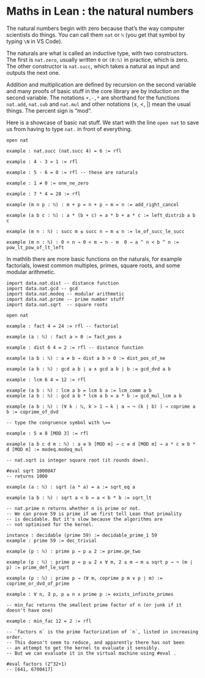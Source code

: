# Maths in Lean : the natural numbers


The natural numbers begin with zero because that’s the way computer
scientists do things. You can call them `nat` or `ℕ` (you get that
symbol by typing `\N` in VS Code).

The naturals are what is called an inductive type, with two
constructors. The first is `nat.zero`, usually written `0` or `(0:ℕ)` in
practice, which is zero. The other constructor is `nat.succ`, which
takes a natural as input and outputs the next one.

Addition and multiplication are defined by recursion on the second
variable and many proofs of basic stuff in the core library are by
induction on the second variable. The notations `+,-,*` are shorthand
for the functions `nat.add`, `nat.sub` and `nat.mul` and other notations
(≤, <, |) mean the usual things. The percent sign is “mod”.

Here is a showcase of basic nat stuff. We start
with the line `open nat` to save us from having to type `nat.` in front
of everything.

```lean
open nat 

example : nat.succ (nat.succ 4) = 6 := rfl 

example : 4 - 3 = 1 := rfl 

example : 5 - 6 = 0 := rfl -- these are naturals

example : 1 ≠ 0 := one_ne_zero 

example : 7 * 4 = 28 := rfl

example (m n p : ℕ) : m + p = n + p → m = n := add_right_cancel 

example (a b c : ℕ) : a * (b + c) = a * b + a * c := left_distrib a b c

example (m n : ℕ) : succ m ≤ succ n → m ≤ n := le_of_succ_le_succ

example (m n : ℕ) : 0 < n → 0 < m → n - m  0 → a ^ n < b ^ n := pow_lt_pow_of_lt_left
```

In mathlib there are more basic functions on the naturals, for example
factorials, lowest common multiples, primes, square roots, and some
modular arithmetic.

```lean
import data.nat.dist -- distance function
import data.nat.gcd -- gcd
import data.nat.modeq -- modular arithmetic
import data.nat.prime -- prime number stuff 
import data.nat.sqrt  -- square roots

open nat 

example : fact 4 = 24 := rfl -- factorial 

example (a : ℕ) : fact a > 0 := fact_pos a

example : dist 6 4 = 2 := rfl -- distance function

example (a b : ℕ) : a ≠ b → dist a b > 0 := dist_pos_of_ne 

example (a b : ℕ) : gcd a b ∣ a ∧ gcd a b ∣ b := gcd_dvd a b 

example : lcm 6 4 = 12 := rfl 

example (a b : ℕ) : lcm a b = lcm b a := lcm_comm a b
example (a b : ℕ) : gcd a b * lcm a b = a * b := gcd_mul_lcm a b

example (a b : ℕ) : (∀ k : ℕ, k > 1 → k ∣ a → ¬ (k ∣ b) ) → coprime a b := coprime_of_dvd 

-- type the congruence symbol with \== 

example : 5 ≡ 8 [MOD 3] := rfl

example (a b c d m : ℕ) : a ≡ b [MOD m] → c ≡ d [MOD m] → a * c ≡ b * d [MOD m] := modeq.modeq_mul

-- nat.sqrt is integer square root (it rounds down).

#eval sqrt 1000047
-- returns 1000

example (a : ℕ) : sqrt (a * a) = a := sqrt_eq a

example (a b : ℕ) : sqrt a < b ↔ a < b * b := sqrt_lt 

-- nat.prime n returns whether n is prime or not.
-- We can prove 59 is prime if we first tell Lean that primality 
-- is decidable. But it's slow because the algorithms are
-- not optimised for the kernel.

instance : decidable (prime 59) := decidable_prime_1 59 
example : prime 59 := dec_trivial 

example (p : ℕ) : prime p → p ≥ 2 := prime.ge_two

example (p : ℕ) : prime p ↔ p ≥ 2 ∧ ∀ m, 2 ≤ m → m ≤ sqrt p → ¬ (m ∣ p) := prime_def_le_sqrt

example (p : ℕ) : prime p → (∀ m, coprime p m ∨ p ∣ m) := coprime_or_dvd_of_prime

example : ∀ n, ∃ p, p ≥ n ∧ prime p := exists_infinite_primes 

-- min_fac returns the smallest prime factor of n (or junk if it doesn't have one)

example : min_fac 12 = 2 := rfl 

-- `factors n` is the prime factorization of `n`, listed in increasing order.
-- This doesn't seem to reduce, and apparently there has not been
-- an attempt to get the kernel to evaluate it sensibly.
-- But we can evaluate it in the virtual machine using #eval .

#eval factors (2^32+1)
-- [641, 6700417]
```

